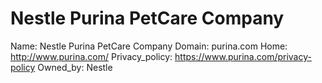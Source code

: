
# Nestle Purina PetCare Company

Name: Nestle Purina PetCare Company
Domain: purina.com
Home: http://www.purina.com/
Privacy_policy: https://www.purina.com/privacy-policy
Owned_by: Nestle
